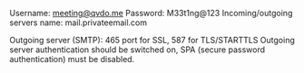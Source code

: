 Username: meeting@qvdo.me
Password: M33t1ng@123
Incoming/outgoing servers name: mail.privateemail.com

Outgoing server (SMTP): 465 port for SSL, 587 for TLS/STARTTLS
Outgoing server authentication should be switched on, SPA (secure password authentication) must be disabled.
